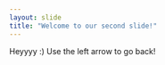 ```yaml
---
layout: slide
title: "Welcome to our second slide!"
---
```

Heyyyy :)
Use the left arrow to go back!